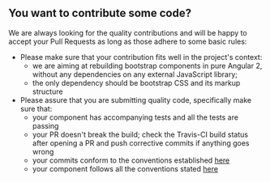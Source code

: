 ## You want to contribute some code?

We are always looking for the quality contributions and will be happy to accept your Pull Requests as long as those adhere to some basic rules:

* Please make sure that your contribution fits well in the project's context:
  * we are aiming at rebuilding bootstrap components in pure Angular 2, without any dependencies on any external JavaScript library;
  * the only dependency should be bootstrap CSS and its markup structure
* Please assure that you are submitting quality code, specifically make sure that:
  * your component has accompanying tests and all the tests are passing
  * your PR doesn't break the build; check the Travis-CI build status after opening a PR and push corrective commits if anything goes wrong
  * your commits conform to the conventions established [here](https://github.com/stevemao/conventional-changelog-angular/blob/master/convention.md)
  * your component follows all the conventions stated [here](https://github.com/ng-bootstrap/core/wiki/Code-conventions)

